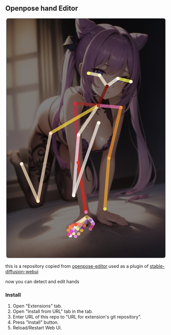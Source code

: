 ## Openpose hand Editor


![image](./images/1679468900204.jpg)

this is a repository copied from [openpose-editor](https://github.com/fkunn1326/openpose-editor) used as a plugin of [stable-diffusion-webui](https://github.com/AUTOMATIC1111/stable-diffusion-webui)

now you can detect and edit hands

### Install

1. Open "Extensions" tab.
2. Open "Install from URL" tab in the tab.
3. Enter URL of this repo to "URL for extension's git repository".
4. Press "Install" button.
5. Reload/Restart Web UI.
